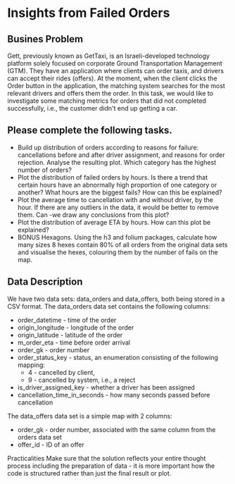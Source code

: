 # Insights from Failed Orders

## Busines Problem

Gett, previously known as GetTaxi, is an Israeli-developed technology platform solely focused on corporate Ground Transportation Management (GTM). They have an application where clients can order taxis, and drivers can accept their rides (offers). At the moment, when the client clicks the Order button in the application, the matching system searches for the most relevant drivers and offers them the order. In this task, we would like to investigate some matching metrics for orders that did not completed successfully, i.e., the customer didn't end up getting a car.


## Please complete the following tasks.

- Build up distribution of orders according to reasons for failure: cancellations before and after driver assignment, and reasons for order rejection. Analyse the resulting plot. Which category has the highest number of orders?
- Plot the distribution of failed orders by hours. Is there a trend that certain hours have an abnormally high proportion of one category or another? What hours are the biggest fails? How can this be explained?
- Plot the average time to cancellation with and without driver, by the hour. If there are any outliers in the data, it would be better to remove them. Can -we draw any conclusions from this plot?
- Plot the distribution of average ETA by hours. How can this plot be explained?
- BONUS Hexagons. Using the h3 and folium packages, calculate how many sizes 8 hexes contain 80% of all orders from the original data sets and visualise the hexes, colouring them by the number of fails on the map.

## Data Description
We have two data sets: data_orders and data_offers, both being stored in a CSV format. The data_orders data set contains the following columns:

- order_datetime - time of the order
- origin_longitude - longitude of the order
- origin_latitude - latitude of the order
- m_order_eta - time before order arrival
- order_gk - order number
- order_status_key - status, an enumeration consisting of the following mapping:
    - 4 - cancelled by client,
    - 9 - cancelled by system, i.e., a reject
- is_driver_assigned_key - whether a driver has been assigned
- cancellation_time_in_seconds - how many seconds passed before cancellation

The data_offers data set is a simple map with 2 columns:
- order_gk - order number, associated with the same column from the orders data set
- offer_id - ID of an offer

Practicalities
Make sure that the solution reflects your entire thought process including the preparation of data - it is more important how the code is structured rather than just the final result or plot.